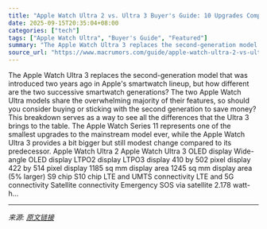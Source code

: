 ```yaml
---
title: "Apple Watch Ultra 2 vs. Ultra 3 Buyer's Guide: 10 Upgrades Compared"
date: 2025-09-15T20:35:04+08:00
categories: ["tech"]
tags: ["Apple Watch Ultra", "Buyer's Guide", "Featured"]
summary: "The Apple Watch Ultra 3 replaces the second-generation model that was introduced two years ago in Apple's smartwatch lineup, but how different are the two successive smartwatch generations? The two Ap"
source_url: "https://www.macrumors.com/guide/apple-watch-ultra-2-vs-ultra-3/"
---
```


The Apple Watch Ultra 3 replaces the second-generation model that was introduced two years ago in Apple's smartwatch lineup, but how different are the two successive smartwatch generations? The two Apple Watch Ultra models share the overwhelming majority of their features, so should you consider buying or sticking with the second generation to save money? This breakdown serves as a way to see all the differences that the Ultra 3 brings to the table. The Apple Watch Series 11 represents one of the smallest upgrades to the mainstream model ever, while the Apple Watch Ultra 3 provides a bit bigger but still modest change compared to its predecessor. Apple Watch Ultra 2 Apple Watch Ultra 3 OLED display Wide-angle OLED display LTPO2 display LTPO3 display 410 by 502 pixel display 422 by 514 pixel display 1185 sq mm display area 1245 sq mm display area (5% larger) S9 chip S10 chip LTE and UMTS connectivity LTE and 5G connectivity Satellite connectivity Emergency SOS via satellite 2.178 watt-h...

---

*来源: [原文链接](https://www.macrumors.com/guide/apple-watch-ultra-2-vs-ultra-3/)*
